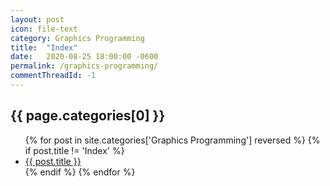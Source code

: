 ```yaml
---
layout: post
icon: file-text
category: Graphics Programming
title:  "Index"
date:   2020-08-25 18:00:00 -0600
permalink: /graphics-programming/
commentThreadId: -1
---
```


## {{ page.categories[0] }}

<ul>
    {% for post in site.categories['Graphics Programming'] reversed %}
        {% if post.title != 'Index' %}
        <li><a href='{{ post.url }}'>{{ post.title }}</a></li>
        {% endif %}
    {% endfor %}
</ul>
